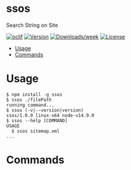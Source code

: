 ssos
====

Search String on Site

[![oclif](https://img.shields.io/badge/cli-oclif-brightgreen.svg)](https://oclif.io)
[![Version](https://img.shields.io/npm/v/ssos.svg)](https://npmjs.org/package/ssos)
[![Downloads/week](https://img.shields.io/npm/dw/ssos.svg)](https://npmjs.org/package/ssos)
[![License](https://img.shields.io/npm/l/ssos.svg)](https://github.com/TerrorSquad/ssos/blob/master/package.json)

<!-- toc -->
* [Usage](#usage)
* [Commands](#commands)
<!-- tocstop -->
# Usage
<!-- usage -->
```sh-session
$ npm install -g ssos
$ ssos ./filePath
running command...
$ ssos (-v|--version|version)
ssos/1.0.0 linux-x64 node-v14.9.0
$ ssos --help [COMMAND]
USAGE
  $ ssos sitemap.xml
...
```
<!-- usagestop -->
# Commands
<!-- commands -->
<!-- commandsstop -->
